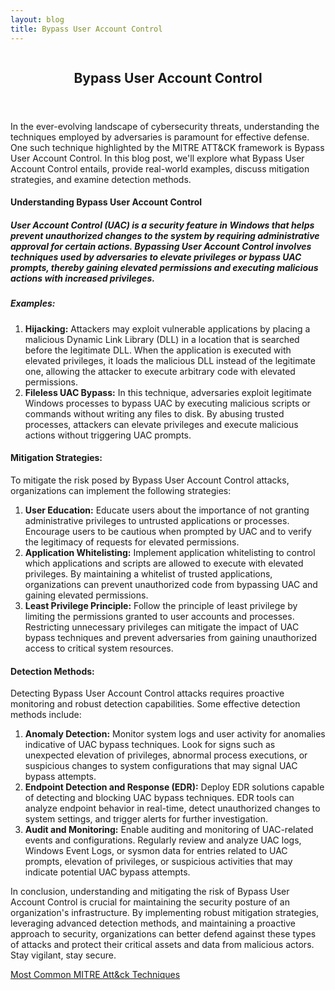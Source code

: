 ```yaml
---
layout: blog
title: Bypass User Account Control
---
```



<div id="main" class="s-content__main large-8 column">
<article class="entry">

<header class="entry__header">

<h2 class="entry__title h1">
    Bypass User Account Control
</h2>        
</header>

<div class="entry__content">

<p>In the ever-evolving landscape of cybersecurity threats, understanding the techniques employed by adversaries is paramount for effective defense. One such technique highlighted by the MITRE ATT&CK framework is Bypass User Account Control. In this blog post, we'll explore what Bypass User Account Control entails, provide real-world examples, discuss mitigation strategies, and examine detection methods.</p>

<h4>Understanding Bypass User Account Control<h5>

<p>User Account Control (UAC) is a security feature in Windows that helps prevent unauthorized changes to the system by requiring administrative approval for certain actions. Bypassing User Account Control involves techniques used by adversaries to elevate privileges or bypass UAC prompts, thereby gaining elevated permissions and executing malicious actions with increased privileges.</p>

<h5>Examples:</h5>
<p><ol>
<li><strong>Hijacking:</strong> Attackers may exploit vulnerable applications by placing a malicious Dynamic Link Library (DLL) in a location that is searched before the legitimate DLL. When the application is executed with elevated privileges, it loads the malicious DLL instead of the legitimate one, allowing the attacker to execute arbitrary code with elevated permissions.</li>
    
<li><strong>Fileless UAC Bypass:</strong> In this technique, adversaries exploit legitimate Windows processes to bypass UAC by executing malicious scripts or commands without writing any files to disk. By abusing trusted processes, attackers can elevate privileges and execute malicious actions without triggering UAC prompts.</li>
   </ol> </p>

<h4>Mitigation Strategies:</h4>

<p>To mitigate the risk posed by Bypass User Account Control attacks, organizations can implement the following strategies:
<ol>
<li><strong>User Education:</strong> Educate users about the importance of not granting administrative privileges to untrusted applications or processes. Encourage users to be cautious when prompted by UAC and to verify the legitimacy of requests for elevated permissions.</li>
    
<li><strong>Application Whitelisting:</strong> Implement application whitelisting to control which applications and scripts are allowed to execute with elevated privileges. By maintaining a whitelist of trusted applications, organizations can prevent unauthorized code from bypassing UAC and gaining elevated permissions.</li>
    
<li><strong>Least Privilege Principle:</strong> Follow the principle of least privilege by limiting the permissions granted to user accounts and processes. Restricting unnecessary privileges can mitigate the impact of UAC bypass techniques and prevent adversaries from gaining unauthorized access to critical system resources.</li>
    </ol></p>

<h4>Detection Methods:</h4>

<p>Detecting Bypass User Account Control attacks requires proactive monitoring and robust detection capabilities. Some effective detection methods include:
<ol>
<li><strong>Anomaly Detection:</strong> Monitor system logs and user activity for anomalies indicative of UAC bypass techniques. Look for signs such as unexpected elevation of privileges, abnormal process executions, or suspicious changes to system configurations that may signal UAC bypass attempts.</li>
    
<li><strong>Endpoint Detection and Response (EDR):</strong> Deploy EDR solutions capable of detecting and blocking UAC bypass techniques. EDR tools can analyze endpoint behavior in real-time, detect unauthorized changes to system settings, and trigger alerts for further investigation.</li>
    
<li><strong>Audit and Monitoring:</strong> Enable auditing and monitoring of UAC-related events and configurations. Regularly review and analyze UAC logs, Windows Event Logs, or sysmon data for entries related to UAC prompts, elevation of privileges, or suspicious activities that may indicate potential UAC bypass attempts.</li>
    </ol></p>

<p>In conclusion, understanding and mitigating the risk of Bypass User Account Control is crucial for maintaining the security posture of an organization's infrastructure. By implementing robust mitigation strategies, leveraging advanced detection methods, and maintaining a proactive approach to security, organizations can better defend against these types of attacks and protect their critical assets and data from malicious actors. Stay vigilant, stay secure.</p>

<p><a href="../../03/25/MITRE_Att&ck_Intro.html">Most Common MITRE Att&ck Techniques</a></p>

</div>
</article> <!-- end entry -->

</div> <!-- end main -->  